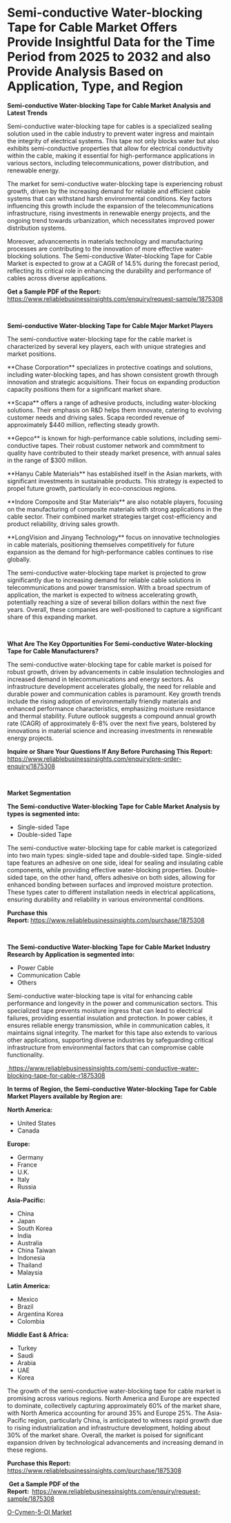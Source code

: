 <p><h1>Semi-conductive Water-blocking Tape for Cable Market Offers Provide Insightful Data for the Time Period from 2025 to 2032 and also Provide Analysis Based on Application, Type, and Region</h1></p><p><strong>Semi-conductive Water-blocking Tape for Cable Market Analysis and Latest Trends</strong></p>
<p><p>Semi-conductive water-blocking tape for cables is a specialized sealing solution used in the cable industry to prevent water ingress and maintain the integrity of electrical systems. This tape not only blocks water but also exhibits semi-conductive properties that allow for electrical conductivity within the cable, making it essential for high-performance applications in various sectors, including telecommunications, power distribution, and renewable energy.</p><p>The market for semi-conductive water-blocking tape is experiencing robust growth, driven by the increasing demand for reliable and efficient cable systems that can withstand harsh environmental conditions. Key factors influencing this growth include the expansion of the telecommunications infrastructure, rising investments in renewable energy projects, and the ongoing trend towards urbanization, which necessitates improved power distribution systems.</p><p>Moreover, advancements in materials technology and manufacturing processes are contributing to the innovation of more effective water-blocking solutions. The Semi-conductive Water-blocking Tape for Cable Market is expected to grow at a CAGR of 14.5% during the forecast period, reflecting its critical role in enhancing the durability and performance of cables across diverse applications.</p></p>
<p><strong>Get a Sample PDF of the Report:&nbsp;</strong> <a href="https://www.reliablebusinessinsights.com/enquiry/request-sample/1875308?utm_campaign=2234&utm_medium=2&utm_source=Github&utm_content=ia&utm_term=04022025&utm_id=semi-conductive-water-blocking-tape-for-cable">https://www.reliablebusinessinsights.com/enquiry/request-sample/1875308</a></p>
<p>&nbsp;</p>
<p><strong>Semi-conductive Water-blocking Tape for Cable Major Market Players</strong></p>
<p><p>The semi-conductive water-blocking tape for the cable market is characterized by several key players, each with unique strategies and market positions. </p><p>**Chase Corporation** specializes in protective coatings and solutions, including water-blocking tapes, and has shown consistent growth through innovation and strategic acquisitions. Their focus on expanding production capacity positions them for a significant market share.</p><p>**Scapa** offers a range of adhesive products, including water-blocking solutions. Their emphasis on R&D helps them innovate, catering to evolving customer needs and driving sales. Scapa recorded revenue of approximately $440 million, reflecting steady growth.</p><p>**Gepco** is known for high-performance cable solutions, including semi-conductive tapes. Their robust customer network and commitment to quality have contributed to their steady market presence, with annual sales in the range of $300 million.</p><p>**Hanyu Cable Materials** has established itself in the Asian markets, with significant investments in sustainable products. This strategy is expected to propel future growth, particularly in eco-conscious regions.</p><p>**Indore Composite and Star Materials** are also notable players, focusing on the manufacturing of composite materials with strong applications in the cable sector. Their combined market strategies target cost-efficiency and product reliability, driving sales growth.</p><p>**LongVision and Jinyang Technology** focus on innovative technologies in cable materials, positioning themselves competitively for future expansion as the demand for high-performance cables continues to rise globally.</p><p>The semi-conductive water-blocking tape market is projected to grow significantly due to increasing demand for reliable cable solutions in telecommunications and power transmission. With a broad spectrum of application, the market is expected to witness accelerating growth, potentially reaching a size of several billion dollars within the next five years. Overall, these companies are well-positioned to capture a significant share of this expanding market.</p></p>
<p>&nbsp;</p>
<p><strong>What Are The Key Opportunities For Semi-conductive Water-blocking Tape for Cable Manufacturers?</strong></p>
<p><p>The semi-conductive water-blocking tape for cable market is poised for robust growth, driven by advancements in cable insulation technologies and increased demand in telecommunications and energy sectors. As infrastructure development accelerates globally, the need for reliable and durable power and communication cables is paramount. Key growth trends include the rising adoption of environmentally friendly materials and enhanced performance characteristics, emphasizing moisture resistance and thermal stability. Future outlook suggests a compound annual growth rate (CAGR) of approximately 6-8% over the next five years, bolstered by innovations in material science and increasing investments in renewable energy projects.</p></p>
<p><strong>Inquire or Share Your Questions If Any Before Purchasing This Report:</strong> <a href="https://www.reliablebusinessinsights.com/enquiry/pre-order-enquiry/1875308?utm_campaign=2234&utm_medium=2&utm_source=Github&utm_content=ia&utm_term=04022025&utm_id=semi-conductive-water-blocking-tape-for-cable">https://www.reliablebusinessinsights.com/enquiry/pre-order-enquiry/1875308</a></p>
<p>&nbsp;</p>
<p><strong>Market Segmentation</strong></p>
<p><strong>The Semi-conductive Water-blocking Tape for Cable Market Analysis by types is segmented into:</strong></p>
<p><ul><li>Single-sided Tape</li><li>Double-sided Tape</li></ul></p>
<p><p>The semi-conductive water-blocking tape for cable market is categorized into two main types: single-sided tape and double-sided tape. Single-sided tape features an adhesive on one side, ideal for sealing and insulating cable components, while providing effective water-blocking properties. Double-sided tape, on the other hand, offers adhesive on both sides, allowing for enhanced bonding between surfaces and improved moisture protection. These types cater to different installation needs in electrical applications, ensuring durability and reliability in various environmental conditions.</p></p>
<p><strong>Purchase this Report:&nbsp;</strong><a href="https://www.reliablebusinessinsights.com/purchase/1875308?utm_campaign=2234&utm_medium=2&utm_source=Github&utm_content=ia&utm_term=04022025&utm_id=semi-conductive-water-blocking-tape-for-cable">https://www.reliablebusinessinsights.com/purchase/1875308</a></p>
<p>&nbsp;</p>
<p><strong>The Semi-conductive Water-blocking Tape for Cable Market Industry Research by Application is segmented into:</strong></p>
<p><ul><li>Power Cable</li><li>Communication Cable</li><li>Others</li></ul></p>
<p><p>Semi-conductive water-blocking tape is vital for enhancing cable performance and longevity in the power and communication sectors. This specialized tape prevents moisture ingress that can lead to electrical failures, providing essential insulation and protection. In power cables, it ensures reliable energy transmission, while in communication cables, it maintains signal integrity. The market for this tape also extends to various other applications, supporting diverse industries by safeguarding critical infrastructure from environmental factors that can compromise cable functionality.</p></p>
<p><a href="https://www.reliablebusinessinsights.com/semi-conductive-water-blocking-tape-for-cable-r1875308?utm_campaign=2234&utm_medium=2&utm_source=Github&utm_content=ia&utm_term=04022025&utm_id=semi-conductive-water-blocking-tape-for-cable">&nbsp;https://www.reliablebusinessinsights.com/semi-conductive-water-blocking-tape-for-cable-r1875308</a></p>
<p><strong>In terms of Region, the Semi-conductive Water-blocking Tape for Cable Market Players available by Region are:</strong></p>
<p>
    <p> <strong> North America: </strong>
        <ul>
            <li>United States</li>
            <li>Canada</li>
        </ul>
        </p> 
    <p> <strong> Europe: </strong>
        <ul>
            <li>Germany</li>
            <li>France</li>
            <li>U.K.</li>
            <li>Italy</li>
            <li>Russia</li>
        </ul>
        </p> 
    <p> <strong> Asia-Pacific: </strong>
        <ul>
            <li>China</li>
            <li>Japan</li>
            <li>South Korea</li>
            <li>India</li>
            <li>Australia</li>
            <li>China Taiwan</li>
            <li>Indonesia</li>
            <li>Thailand</li>
            <li>Malaysia</li>
        </ul>
        </p> 
    <p> <strong> Latin America: </strong>
        <ul>
            <li>Mexico</li>
            <li>Brazil</li>
            <li>Argentina Korea</li>
            <li>Colombia</li>
        </ul>
        </p> 
    <p> <strong> Middle East & Africa: </strong>
        <ul>
            <li>Turkey</li>
            <li>Saudi</li>
            <li>Arabia</li>
            <li>UAE</li>
            <li>Korea</li>
        </ul>
    </p>
    </p>
<p><p>The growth of the semi-conductive water-blocking tape for cable market is promising across various regions. North America and Europe are expected to dominate, collectively capturing approximately 60% of the market share, with North America accounting for around 35% and Europe 25%. The Asia-Pacific region, particularly China, is anticipated to witness rapid growth due to rising industrialization and infrastructure development, holding about 30% of the market share. Overall, the market is poised for significant expansion driven by technological advancements and increasing demand in these regions.</p></p>
<p><strong>Purchase this Report: </strong><a href="https://www.reliablebusinessinsights.com/purchase/1875308?utm_campaign=2234&utm_medium=2&utm_source=Github&utm_content=ia&utm_term=04022025&utm_id=semi-conductive-water-blocking-tape-for-cable">https://www.reliablebusinessinsights.com/purchase/1875308</a></p>
<p>&nbsp;<strong>Get a Sample PDF of the Report:&nbsp;&nbsp;</strong><a href="https://www.reliablebusinessinsights.com/enquiry/request-sample/1875308?utm_campaign=2234&utm_medium=2&utm_source=Github&utm_content=ia&utm_term=04022025&utm_id=semi-conductive-water-blocking-tape-for-cable">https://www.reliablebusinessinsights.com/enquiry/request-sample/1875308</a></p>
<p><strong></strong></p>
<p><p><a href="https://github.com/hillsmyung726/Market-Research-Report-List-1/blob/main/o-cymen-5-ol-market.md?utm_campaign=2234&utm_medium=2&utm_source=Github&utm_content=ia&utm_term=04022025&utm_id=semi-conductive-water-blocking-tape-for-cable">O-Cymen-5-Ol Market</a></p></p>